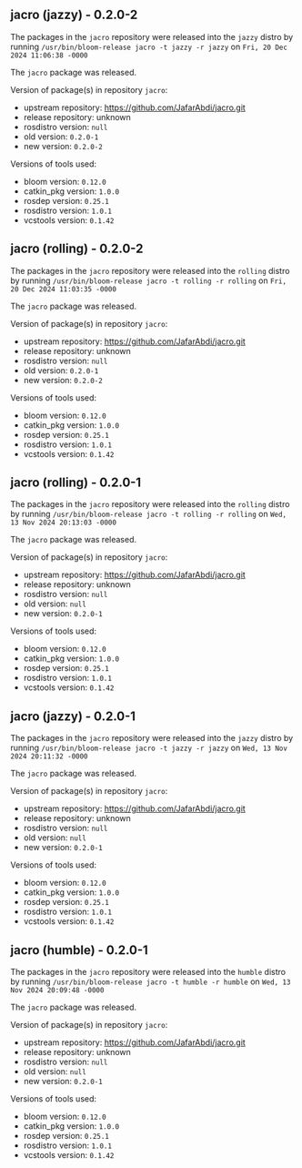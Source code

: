 ## jacro (jazzy) - 0.2.0-2

The packages in the `jacro` repository were released into the `jazzy` distro by running `/usr/bin/bloom-release jacro -t jazzy -r jazzy` on `Fri, 20 Dec 2024 11:06:38 -0000`

The `jacro` package was released.

Version of package(s) in repository `jacro`:

- upstream repository: https://github.com/JafarAbdi/jacro.git
- release repository: unknown
- rosdistro version: `null`
- old version: `0.2.0-1`
- new version: `0.2.0-2`

Versions of tools used:

- bloom version: `0.12.0`
- catkin_pkg version: `1.0.0`
- rosdep version: `0.25.1`
- rosdistro version: `1.0.1`
- vcstools version: `0.1.42`


## jacro (rolling) - 0.2.0-2

The packages in the `jacro` repository were released into the `rolling` distro by running `/usr/bin/bloom-release jacro -t rolling -r rolling` on `Fri, 20 Dec 2024 11:03:35 -0000`

The `jacro` package was released.

Version of package(s) in repository `jacro`:

- upstream repository: https://github.com/JafarAbdi/jacro.git
- release repository: unknown
- rosdistro version: `null`
- old version: `0.2.0-1`
- new version: `0.2.0-2`

Versions of tools used:

- bloom version: `0.12.0`
- catkin_pkg version: `1.0.0`
- rosdep version: `0.25.1`
- rosdistro version: `1.0.1`
- vcstools version: `0.1.42`


## jacro (rolling) - 0.2.0-1

The packages in the `jacro` repository were released into the `rolling` distro by running `/usr/bin/bloom-release jacro -t rolling -r rolling` on `Wed, 13 Nov 2024 20:13:03 -0000`

The `jacro` package was released.

Version of package(s) in repository `jacro`:

- upstream repository: https://github.com/JafarAbdi/jacro.git
- release repository: unknown
- rosdistro version: `null`
- old version: `null`
- new version: `0.2.0-1`

Versions of tools used:

- bloom version: `0.12.0`
- catkin_pkg version: `1.0.0`
- rosdep version: `0.25.1`
- rosdistro version: `1.0.1`
- vcstools version: `0.1.42`


## jacro (jazzy) - 0.2.0-1

The packages in the `jacro` repository were released into the `jazzy` distro by running `/usr/bin/bloom-release jacro -t jazzy -r jazzy` on `Wed, 13 Nov 2024 20:11:32 -0000`

The `jacro` package was released.

Version of package(s) in repository `jacro`:

- upstream repository: https://github.com/JafarAbdi/jacro.git
- release repository: unknown
- rosdistro version: `null`
- old version: `null`
- new version: `0.2.0-1`

Versions of tools used:

- bloom version: `0.12.0`
- catkin_pkg version: `1.0.0`
- rosdep version: `0.25.1`
- rosdistro version: `1.0.1`
- vcstools version: `0.1.42`


## jacro (humble) - 0.2.0-1

The packages in the `jacro` repository were released into the `humble` distro by running `/usr/bin/bloom-release jacro -t humble -r humble` on `Wed, 13 Nov 2024 20:09:48 -0000`

The `jacro` package was released.

Version of package(s) in repository `jacro`:

- upstream repository: https://github.com/JafarAbdi/jacro.git
- release repository: unknown
- rosdistro version: `null`
- old version: `null`
- new version: `0.2.0-1`

Versions of tools used:

- bloom version: `0.12.0`
- catkin_pkg version: `1.0.0`
- rosdep version: `0.25.1`
- rosdistro version: `1.0.1`
- vcstools version: `0.1.42`


